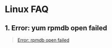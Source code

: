 # Linux FAQ 

## 1. Error: yum rpmdb open failed

> [Error: rpmdb open failed](https://github.com/LeoShi2018/LinuxTutorial/blob/master/FAQ/yum%20rpmdb%20open%20failed.md)